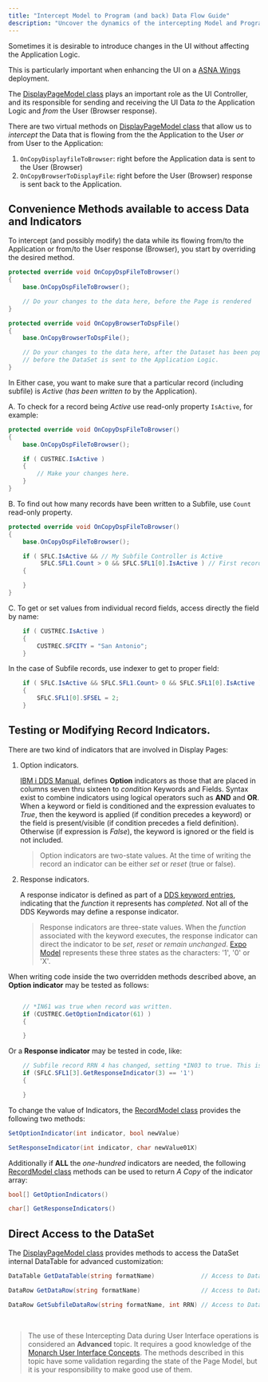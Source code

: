 ```yaml
---
title: "Intercept Model to Program (and back) Data Flow Guide"
description: "Uncover the dynamics of the intercepting Model and Program Data Flow with this insightful guide.. This guide offers insights into structuring and optimizing data movement."
---
```


Sometimes it is desirable to introduce changes in the UI without affecting the Application Logic.

This is particularly important when enhancing the UI on a [ASNA Wings](https://docs.asna.com/documentation/Help170/Wings/_HTML/Welcome.htm) deployment.

The [DisplayPageModel class](/reference/expo/qsys-expo-model/display-page-model.html) plays an important role as the UI Controller, and its responsible for sending and receiving the UI Data *to* the Application Logic and *from* the User (Browser response).

There are two virtual methods on [DisplayPageModel class](/reference/expo/qsys-expo-model/display-page-model.html) that allow us to *intercept* the Data that is flowing from the the Application to the User *or* from User to the Application:

1. `OnCopyDisplayfileToBrowser`: right before the Application data is sent to the User (Browser) 
2. `OnCopyBrowserToDisplayFile`: right before the User (Browser) response is sent back to the Application.

## Convenience Methods available to access Data and Indicators

To intercept (and possibly modify) the data while its flowing from/to the Application or from/to the User response (Browser), you start by overriding the desired method.

```cs
protected override void OnCopyDspFileToBrowser()
{
    base.OnCopyDspFileToBrowser();

    // Do your changes to the data here, before the Page is rendered
}

protected override void OnCopyBrowserToDspFile()
{
    base.OnCopyBrowserToDspFile();

    // Do your changes to the data here, after the Dataset has been populated, right 
    // before the DataSet is sent to the Application Logic.
}
```

In Either case, you want to make sure that a particular record (including subfile) is *Active* (*has been written to* by the Application).

A. To check for a record being *Active* use read-only property `IsActive`, for example:

```cs
protected override void OnCopyDspFileToBrowser()
{
    base.OnCopyDspFileToBrowser();

    if ( CUSTREC.IsActive )
    {
        // Make your changes here.
    }
}

```

B. To find out how many records have been written to a Subfile, use `Count` read-only property.

```cs
protected override void OnCopyDspFileToBrowser()
{
    base.OnCopyDspFileToBrowser();

    if ( SFLC.IsActive && // My Subfile Controller is Active
         SFLC.SFL1.Count > 0 && SFLC.SFL1[0].IsActive ) // First record on the Subfile is Active
    {

    }
}
```


C. To get or set values from individual record fields, access directly the field by name:

```cs
    if ( CUSTREC.IsActive )
    {
        CUSTREC.SFCITY = "San Antonio";
    }
```

In the case of Subfile records, use indexer to get to proper field:

```cs
    if ( SFLC.IsActive && SFLC.SFL1.Count> 0 && SFLC.SFL1[0].IsActive ) 
    {
        SFLC.SFL1[0].SFSEL = 2;
    }
```

## Testing or Modifying Record Indicators.

There are two kind of indicators that are involved in Display Pages:
1. Option indicators.

    [IBM i DDS Manual](https://www.ibm.com/docs/en/i/7.5?topic=44-condition-display-files-positions-7-through-16), defines **Option** indicators as those that are placed in columns seven thru sixteen to *condition* Keywords and Fields. Syntax exist to combine indicators using logical operators such as **AND** and **OR**. When a keyword or field is conditioned and the expression evaluates to *True*, then the keyword is applied (if condition precedes a keyword) or the field is present/visible (if condition precedes a field definition). Otherwise (if expression is *False*), the keyword is ignored or the field is not included.

    >Option indicators are two-state values. At the time of writing the record an indicator can be either *set* or *reset* (true or false).

2. Response indicators. 

    A response indicator is defined as part of a [DDS keyword entries](https://www.ibm.com/docs/en/i/7.5?topic=ddf-dds-keyword-entries-display-files-positions-45-through-80), indicating that the *function* it represents has *completed*. Not all of the DDS Keywords may define a response indicator.

    >Response indicators are three-state values. When the *function* associated with the keyword executes, the response indicator can direct the indicator to be *set*, *reset* or *remain unchanged*. [Expo Model](/reference/expo/qsys-expo-model/landing-page-namespace.html) represents these three states as the characters: '1', '0' or 'X'.


When writing code inside the two overridden methods described above, an **Option indicator** may be tested as follows:

```cs

    // *IN61 was true when record was written.
    if (CUSTREC.GetOptionIndicator(61) ) 
    {

    }
```

Or a **Response indicator** may be tested in code, like:

```cs
    // Subfile record RRN 4 has changed, setting *IN03 to true. This is assuming that ChangeIndicator is defined on this record.
    if (SFLC.SFL1[3].GetResponseIndicator(3) == '1')
    {

    }
```

To change the value of Indicators, the [RecordModel class](/reference/expo/qsys-expo-model/record-model.html) provides the following two methods:

```cs
SetOptionIndicator(int indicator, bool newValue)

SetResponseIndicator(int indicator, char newValue01X)
```

Additionally if **ALL** the *one-hundred* indicators are needed, the following [RecordModel class](/reference/expo/qsys-expo-model/record-model.html) methods can be used to return *A Copy* of the indicator array:

```cs
bool[] GetOptionIndicators()

char[] GetResponseIndicators()
```

## Direct Access to the DataSet

The [DisplayPageModel class](/reference/expo/qsys-expo-model/display-page-model.html) provides methods to access the DataSet internal DataTable for advanced customization:

```cs
DataTable GetDataTable(string formatName)             // Access to DataTable for any active record (including subfile records)

DataRow GetDataRow(string formatName)                 // Access to DataRow for any active record (non-subfile)

DataRow GetSubfileDataRow(string formatName, int RRN) // Access to DataRow for any active subfile record (requires subfile-record RRN)
```


<br>

>The use of these Intercepting Data during User Interface operations is considered an **Advanced** topic. It requires a good knowledge of the [Monarch User Interface  Concepts](https://asnaqsys.github.io/concepts/user-interface/ui-overview.html). The methods described in this topic have some validation regarding the state of the Page Model, but it is your responsibility to make good use of them.